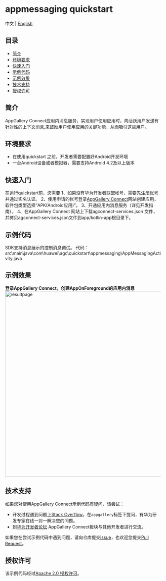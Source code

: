 # appmessaging quickstart

中文 | [English](https://github.com/AppGalleryConnect/agc-demos/blob/main/Android/App%20Messaging/README.md)


## 目录

- [简介](#简介)
- [环境要求](#环境要求)
- [快速入门](#快速入门)
- [示例代码](#示例代码)
- [示例效果](#示例效果) 
- [技术支持](#技术支持)
- [授权许可](#授权许可)  

## 简介

AppGallery Connect应用内消息服务，实现用户使用应用时，向活跃用户发送有针对性的上下文消息,来鼓励用户使用应用的关键功能，从而吸引这些用户。

## 环境要求

* 在使用quickstart 之前，开发者需要配置好Android开发环境
* 一台Android设备或者模拟器，需要支持Android 4.2及以上版本 

## 快速入门

在运行quickstart前，您需要
1、如果没有华为开发者联盟帐号，需要先[注册账号](https://developer.huawei.com/consumer/en/doc/start/registration-and-verification-0000001053628148)并通过实名认证。
2、使用申请的帐号登录[AppGallery Connect](https://developer.huawei.com/consumer/cn/doc/development/AppGallery-connect-Guides/agc-get-started)网站创建应用，软件包类型选择“APK(Android应用)”。
3、开通应用内消息服务（详见开发指南）。
4、在AppGallery Connect 网站上下载agconnect-services.json 文件，并拷贝agconnect-services.json文件到app/kotlin-app根目录下。

## 示例代码

SDK支持消息展示的控制消息调试。
代码：src\main\java\com\huawei\agc\quickstart\appmessaging\AppMessagingActivity.java

## 示例效果

**登录AppGallery Connect，创建AppOnForeground的应用内消息**</br>
<img src="images/appmessaging.gif" alt="resultpage" height="600"/>

## 技术支持

如果您对使用AppGallery Connect示例代码有疑问，请尝试：

- 开发过程遇到问题上[Stack Overflow](https://stackoverflow.com/users/14194729/appgallery-connect)，在`appgallery`标签下提问，有华为研发专家在线一对一解决您的问题。
- 到[华为开发者论坛](https://developer.huawei.com/consumer/cn/forum/blockdisplay?fid=18) AppGallery Connect板块与其他开发者进行交流。

如果您在尝试示例代码中遇到问题，请向仓库提交[issue](https://github.com/AppGalleryConnect/agc-demos/issues)，也欢迎您提交[Pull Request](https://github.com/AppGalleryConnect/agc-demos/pulls)。

## 授权许可

该示例代码经过[Apache 2.0 授权许可](http://www.apache.org/licenses/LICENSE-2.0)。
